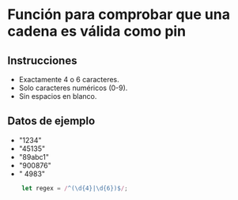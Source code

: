 # Función para comprobar que una cadena es válida como pin

## Instrucciones
* Exactamente 4 o 6 caracteres.
* Solo caracteres numéricos (0-9).
* Sin espacios en blanco.

## Datos de ejemplo
* "1234"
* "45135"
* "89abc1"
* "900876"
* " 4983"


```js
    let regex = /^(\d{4}|\d{6})$/;
```
